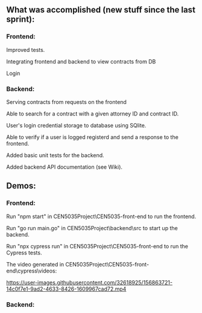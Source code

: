## What was accomplished (new stuff since the last sprint):

### Frontend:

Improved tests.

Integrating frontend and backend to view contracts from DB

Login

### Backend:

Serving contracts from requests on the frontend

Able to search for a contract with a given attorney ID and contract ID.

User's login credential storage to database using SQlite.

Able to verify if a user is logged registerd and send a response to the frontend.

Added basic unit tests for the backend.

Added backend API documentation (see Wiki).

## Demos:

### Frontend:

Run "npm start" in CEN5035Project\CEN5035-front-end to run the frontend.

Run "go run main.go" in CEN5035Project\backend\src to start up the backend.

Run "npx cypress run" in CEN5035Project\CEN5035-front-end to run the Cypress tests.

The video generated in CEN5035Project\CEN5035-front-end\cypress\videos:

https://user-images.githubusercontent.com/32618925/156863721-14c0f7e1-9ad2-4633-8426-1609967cad72.mp4


### Backend:

